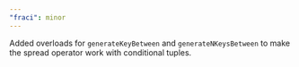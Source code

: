 ```yaml
---
"fraci": minor
---
```


Added overloads for `generateKeyBetween` and `generateNKeysBetween` to make the spread operator work with conditional tuples.
